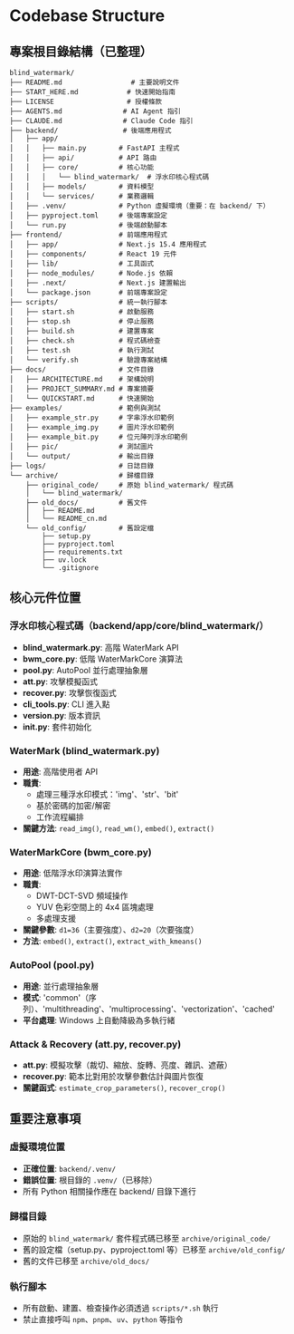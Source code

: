 # Codebase Structure

## 專案根目錄結構（已整理）
```
blind_watermark/
├── README.md                 # 主要說明文件
├── START_HERE.md            # 快速開始指南
├── LICENSE                  # 授權條款
├── AGENTS.md               # AI Agent 指引
├── CLAUDE.md               # Claude Code 指引
├── backend/                # 後端應用程式
│   ├── app/
│   │   ├── main.py        # FastAPI 主程式
│   │   ├── api/           # API 路由
│   │   ├── core/          # 核心功能
│   │   │   └── blind_watermark/  # 浮水印核心程式碼
│   │   ├── models/        # 資料模型
│   │   └── services/      # 業務邏輯
│   ├── .venv/             # Python 虛擬環境（重要：在 backend/ 下）
│   ├── pyproject.toml     # 後端專案設定
│   └── run.py             # 後端啟動腳本
├── frontend/              # 前端應用程式
│   ├── app/               # Next.js 15.4 應用程式
│   ├── components/        # React 19 元件
│   ├── lib/               # 工具函式
│   ├── node_modules/      # Node.js 依賴
│   ├── .next/             # Next.js 建置輸出
│   └── package.json       # 前端專案設定
├── scripts/               # 統一執行腳本
│   ├── start.sh           # 啟動服務
│   ├── stop.sh            # 停止服務
│   ├── build.sh           # 建置專案
│   ├── check.sh           # 程式碼檢查
│   ├── test.sh            # 執行測試
│   └── verify.sh          # 驗證專案結構
├── docs/                  # 文件目錄
│   ├── ARCHITECTURE.md    # 架構說明
│   ├── PROJECT_SUMMARY.md # 專案摘要
│   └── QUICKSTART.md      # 快速開始
├── examples/              # 範例與測試
│   ├── example_str.py     # 字串浮水印範例
│   ├── example_img.py     # 圖片浮水印範例
│   ├── example_bit.py     # 位元陣列浮水印範例
│   ├── pic/               # 測試圖片
│   └── output/            # 輸出目錄
├── logs/                  # 日誌目錄
└── archive/               # 歸檔目錄
    ├── original_code/     # 原始 blind_watermark/ 程式碼
    │   └── blind_watermark/
    ├── old_docs/          # 舊文件
    │   ├── README.md
    │   └── README_cn.md
    └── old_config/        # 舊設定檔
        ├── setup.py
        ├── pyproject.toml
        ├── requirements.txt
        ├── uv.lock
        └── .gitignore
```

## 核心元件位置

### 浮水印核心程式碼（backend/app/core/blind_watermark/）
- **blind_watermark.py**: 高階 WaterMark API
- **bwm_core.py**: 低階 WaterMarkCore 演算法
- **pool.py**: AutoPool 並行處理抽象層
- **att.py**: 攻擊模擬函式
- **recover.py**: 攻擊恢復函式
- **cli_tools.py**: CLI 進入點
- **version.py**: 版本資訊
- **__init__.py**: 套件初始化

### WaterMark (blind_watermark.py)
- **用途**: 高階使用者 API
- **職責**:
  - 處理三種浮水印模式：'img'、'str'、'bit'
  - 基於密碼的加密/解密
  - 工作流程編排
- **關鍵方法**: `read_img()`, `read_wm()`, `embed()`, `extract()`

### WaterMarkCore (bwm_core.py)
- **用途**: 低階浮水印演算法實作
- **職責**:
  - DWT-DCT-SVD 頻域操作
  - YUV 色彩空間上的 4x4 區塊處理
  - 多處理支援
- **關鍵參數**: `d1=36`（主要強度）、`d2=20`（次要強度）
- **方法**: `embed()`, `extract()`, `extract_with_kmeans()`

### AutoPool (pool.py)
- **用途**: 並行處理抽象層
- **模式**: 'common'（序列）、'multithreading'、'multiprocessing'、'vectorization'、'cached'
- **平台處理**: Windows 上自動降級為多執行緒

### Attack & Recovery (att.py, recover.py)
- **att.py**: 模擬攻擊（裁切、縮放、旋轉、亮度、雜訊、遮蔽）
- **recover.py**: 範本比對用於攻擊參數估計與圖片恢復
- **關鍵函式**: `estimate_crop_parameters()`, `recover_crop()`

## 重要注意事項

### 虛擬環境位置
- **正確位置**: `backend/.venv/`
- **錯誤位置**: 根目錄的 `.venv/`（已移除）
- 所有 Python 相關操作應在 backend/ 目錄下進行

### 歸檔目錄
- 原始的 `blind_watermark/` 套件程式碼已移至 `archive/original_code/`
- 舊的設定檔（setup.py、pyproject.toml 等）已移至 `archive/old_config/`
- 舊的文件已移至 `archive/old_docs/`

### 執行腳本
- 所有啟動、建置、檢查操作必須透過 `scripts/*.sh` 執行
- 禁止直接呼叫 `npm`、`pnpm`、`uv`、`python` 等指令
